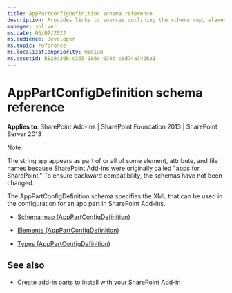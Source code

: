 ```yaml
---
title: AppPartConfigDefinition schema reference
description: Provides links to sources outlining the schema map, elements, and types related to the AppPartConfigDefinition schema.
manager: soliver
ms.date: 06/07/2022
ms.audience: Developer
ms.topic: reference
ms.localizationpriority: medium
ms.assetid: b828a39b-c365-186c-939d-c8d74a342ba1
---
```


# AppPartConfigDefinition schema reference

**Applies to**: SharePoint Add-ins | SharePoint Foundation 2013 | SharePoint Server 2013

> [!NOTE]
> The string `app` appears as part of or all of some element, attribute, and file names because SharePoint Add-ins were originally called "apps for SharePoint." To ensure backward compatibility, the schemas have not been changed.

The AppPartConfigDefinition schema specifies the XML that can be used in the configuration for an app part in SharePoint Add-ins.

- [Schema map (AppPartConfigDefinition)](schema-map-apppartconfigdefinition.md)

- [Elements (AppPartConfigDefinition)](elements-apppartconfigdefinition.md)

- [Types (AppPartConfigDefinition)](types-apppartconfigdefinition.md)


## See also

- [Create add-in parts to install with your SharePoint Add-in](../sp-add-ins/create-add-in-parts-to-install-with-your-sharepoint-add-in.md)
